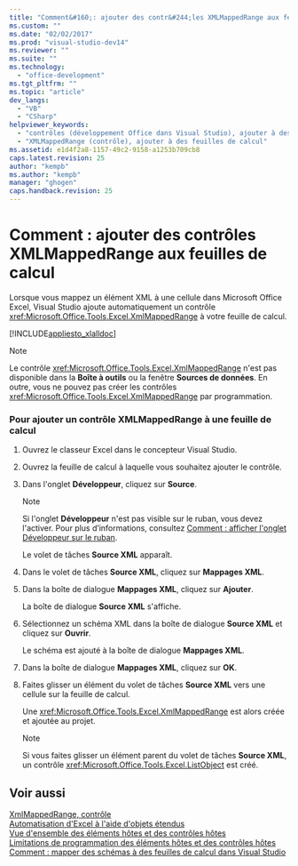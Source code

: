```yaml
---
title: "Comment&#160;: ajouter des contr&#244;les XMLMappedRange aux feuilles de calcul"
ms.custom: ""
ms.date: "02/02/2017"
ms.prod: "visual-studio-dev14"
ms.reviewer: ""
ms.suite: ""
ms.technology: 
  - "office-development"
ms.tgt_pltfrm: ""
ms.topic: "article"
dev_langs: 
  - "VB"
  - "CSharp"
helpviewer_keywords: 
  - "contrôles (développement Office dans Visual Studio), ajouter à des feuilles de calcul"
  - "XMLMappedRange (contrôle), ajouter à des feuilles de calcul"
ms.assetid: e1d4f2a8-1157-49c2-9158-a1253b709cb8
caps.latest.revision: 25
author: "kempb"
ms.author: "kempb"
manager: "ghogen"
caps.handback.revision: 25
---
```

# Comment&#160;: ajouter des contr&#244;les XMLMappedRange aux feuilles de calcul
  Lorsque vous mappez un élément XML à une cellule dans Microsoft Office Excel, Visual Studio ajoute automatiquement un contrôle <xref:Microsoft.Office.Tools.Excel.XmlMappedRange> à votre feuille de calcul.  
  
 [!INCLUDE[appliesto_xlalldoc](../vsto/includes/appliesto-xlalldoc-md.md)]  
  
> [!NOTE]  
>  Le contrôle <xref:Microsoft.Office.Tools.Excel.XmlMappedRange> n'est pas disponible dans la **Boîte à outils** ou la fenêtre **Sources de données**.  En outre, vous ne pouvez pas créer les contrôles <xref:Microsoft.Office.Tools.Excel.XmlMappedRange> par programmation.  
  
### Pour ajouter un contrôle XMLMappedRange à une feuille de calcul  
  
1.  Ouvrez le classeur Excel dans le concepteur Visual Studio.  
  
2.  Ouvrez la feuille de calcul à laquelle vous souhaitez ajouter le contrôle.  
  
3.  Dans l'onglet **Développeur**, cliquez sur **Source**.  
  
    > [!NOTE]  
    >  Si l'onglet **Développeur** n'est pas visible sur le ruban, vous devez l'activer.  Pour plus d’informations, consultez [Comment : afficher l'onglet Développeur sur le ruban](../vsto/how-to-show-the-developer-tab-on-the-ribbon.md).  
  
     Le volet de tâches **Source XML** apparaît.  
  
4.  Dans le volet de tâches **Source XML**, cliquez sur **Mappages XML**.  
  
5.  Dans la boîte de dialogue **Mappages XML**, cliquez sur **Ajouter**.  
  
     La boîte de dialogue **Source XML** s'affiche.  
  
6.  Sélectionnez un schéma XML dans la boîte de dialogue **Source XML** et cliquez sur **Ouvrir**.  
  
     Le schéma est ajouté à la boîte de dialogue **Mappages XML**.  
  
7.  Dans la boîte de dialogue **Mappages XML**, cliquez sur **OK**.  
  
8.  Faites glisser un élément du volet de tâches **Source XML** vers une cellule sur la feuille de calcul.  
  
     Une <xref:Microsoft.Office.Tools.Excel.XmlMappedRange> est alors créée et ajoutée au projet.  
  
    > [!NOTE]  
    >  Si vous faites glisser un élément parent du volet de tâches **Source XML**, un contrôle <xref:Microsoft.Office.Tools.Excel.ListObject> est créé.  
  
## Voir aussi  
 [XmlMappedRange, contrôle](../vsto/xmlmappedrange-control.md)   
 [Automatisation d'Excel à l'aide d'objets étendus](../vsto/automating-excel-by-using-extended-objects.md)   
 [Vue d'ensemble des éléments hôtes et des contrôles hôtes](../vsto/host-items-and-host-controls-overview.md)   
 [Limitations de programmation des éléments hôtes et des contrôles hôtes](../vsto/programmatic-limitations-of-host-items-and-host-controls.md)   
 [Comment : mapper des schémas à des feuilles de calcul dans Visual Studio](../vsto/how-to-map-schemas-to-worksheets-inside-visual-studio.md)  
  
  
